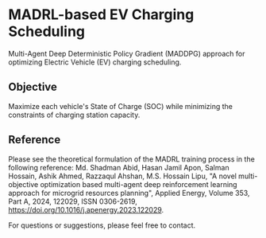 # MADRL-based EV Charging Scheduling

Multi-Agent Deep Deterministic Policy Gradient (MADDPG) approach for optimizing Electric Vehicle (EV) charging scheduling. 
## Objective
Maximize each vehicle's State of Charge (SOC) while minimizing the constraints of charging station capacity.

## Reference
Please see the theoretical formulation of the MADRL training process in the following reference:
Md. Shadman Abid, Hasan Jamil Apon, Salman Hossain, Ashik Ahmed, Razzaqul Ahshan, M.S. Hossain Lipu,
"A novel multi-objective optimization based multi-agent deep reinforcement learning approach for microgrid resources planning",
Applied Energy, Volume 353, Part A, 2024, 122029, ISSN 0306-2619,
https://doi.org/10.1016/j.apenergy.2023.122029.

For questions or suggestions, please feel free to contact.

